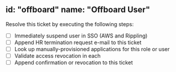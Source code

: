 id: "offboard"
name: "Offboard User"
---

Resolve this ticket by executing the following steps:

- [ ] Immediately suspend user in SSO (AWS and Rippling)
- [ ] Append HR termination request e-mail to this ticket
- [ ] Look up manually-provisioned applications for this role or user
- [ ] Validate access revocation in each
- [ ] Append confirmation or revocation to this ticket